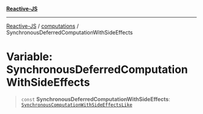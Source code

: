 [**Reactive-JS**](../../README.md)

***

[Reactive-JS](../../README.md) / [computations](../README.md) / SynchronousDeferredComputationWithSideEffects

# Variable: SynchronousDeferredComputationWithSideEffects

> `const` **SynchronousDeferredComputationWithSideEffects**: [`SynchronousComputationWithSideEffectsLike`](../interfaces/SynchronousComputationWithSideEffectsLike.md)
